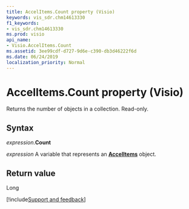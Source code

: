 ```yaml
---
title: AccelItems.Count property (Visio)
keywords: vis_sdr.chm14613330
f1_keywords:
- vis_sdr.chm14613330
ms.prod: visio
api_name:
- Visio.AccelItems.Count
ms.assetid: 3ee99cdf-d727-9d6e-c390-db3d46222f6d
ms.date: 06/24/2019
localization_priority: Normal
---
```



# AccelItems.Count property (Visio)

Returns the number of objects in a collection. Read-only.


## Syntax

_expression_.**Count**

_expression_ A variable that represents an **[AccelItems](Visio.AccelItems.md)** object.


## Return value

Long

[!include[Support and feedback](~/includes/feedback-boilerplate.md)]